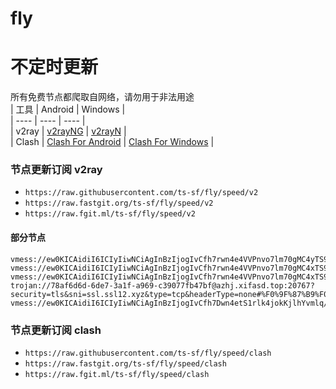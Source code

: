 # fly
# 不定时更新
所有免费节点都爬取自网络，请勿用于非法用途  
|  工具  | Android  | Windows  |  
|  ----  | ----   | ----  |  
| v2ray  | [v2rayNG](https://github.com/2dust/v2rayNG/releases) | [v2rayN](https://github.com/2dust/v2rayN/releases) |  
| Clash  | [Clash For Android](https://github.com/Kr328/ClashForAndroid/releases) | [Clash For Windows](https://github.com/Fndroid/clash_for_windows_pkg/releases) | 
  
### 节点更新订阅  v2ray
- `https://raw.githubusercontent.com/ts-sf/fly/speed/v2`  
- `https://raw.fastgit.org/ts-sf/fly/speed/v2`  
- `https://raw.fgit.ml/ts-sf/fly/speed/v2`  
#### 部分节点  
``` 
vmess://ew0KICAidiI6ICIyIiwNCiAgInBzIjogIvCfh7rwn4e4VVPnvo7lm70gMC4yTS9zIiwNCiAgImFkZCI6ICIxNjIuMTU5LjE5NS4xMDciLA0KICAicG9ydCI6ICI0NDMiLA0KICAiaWQiOiAiNTUzZjUwOWUtNTZjMS00ZWFmLWJlNjctYjliMjBjNzgwYmZmIiwNCiAgImFpZCI6ICIwIiwNCiAgInNjeSI6ICJhdXRvIiwNCiAgIm5ldCI6ICJ3cyIsDQogICJ0eXBlIjogIm5vbmUiLA0KICAiaG9zdCI6ICJ1c2hkMzUud3Zwbi50b3AiLA0KICAicGF0aCI6ICIvd3MxMzQxMzgwNTA1IiwNCiAgInRscyI6ICJ0bHMiLA0KICAic25pIjogIiIsDQogICJhbHBuIjogIiINCn0=
vmess://ew0KICAidiI6ICIyIiwNCiAgInBzIjogIvCfh7rwn4e4VVPnvo7lm70gMC4xTS9zIiwNCiAgImFkZCI6ICIxOTguMi4yMDMuNTQiLA0KICAicG9ydCI6ICI0NDY3MiIsDQogICJpZCI6ICI0MTgwNDhhZi1hMjkzLTRiOTktOWIwYy05OGNhMzU4MGRkMjQiLA0KICAiYWlkIjogIjY0IiwNCiAgInNjeSI6ICJhdXRvIiwNCiAgIm5ldCI6ICJ0Y3AiLA0KICAidHlwZSI6ICJub25lIiwNCiAgImhvc3QiOiAiIiwNCiAgInBhdGgiOiAiLyIsDQogICJ0bHMiOiAiIiwNCiAgInNuaSI6ICIiLA0KICAiYWxwbiI6ICIiLA0KICAiZnAiOiAiIg0KfQ==
vmess://ew0KICAidiI6ICIyIiwNCiAgInBzIjogIvCfh7rwn4e4VVPnvo7lm70gMC4xTS9zIiwNCiAgImFkZCI6ICIxMDcuMTQ4LjE5Mi4xNTEiLA0KICAicG9ydCI6ICI0OTkyNCIsDQogICJpZCI6ICI0MTgwNDhhZi1hMjkzLTRiOTktOWIwYy05OGNhMzU4MGRkMjQiLA0KICAiYWlkIjogIjY0IiwNCiAgInNjeSI6ICJhdXRvIiwNCiAgIm5ldCI6ICJ0Y3AiLA0KICAidHlwZSI6ICJub25lIiwNCiAgImhvc3QiOiAiIiwNCiAgInBhdGgiOiAiLyIsDQogICJ0bHMiOiAiIiwNCiAgInNuaSI6ICIiLA0KICAiYWxwbiI6ICIiLA0KICAiZnAiOiAiIg0KfQ==
trojan://78af6d6d-6de7-3a1f-a969-c39077fb47bf@azhj.xifasd.top:20767?security=tls&sni=ssl.ssl12.xyz&type=tcp&headerType=none#%F0%9F%87%B9%F0%9F%87%BCTW%E5%8F%B0%E6%B9%BE%201.5M%2Fs
vmess://ew0KICAidiI6ICIyIiwNCiAgInBzIjogIvCfh7Dwn4etS1rlk4jokKjlhYvmlq/lnaYgMC4zTS9zIiwNCiAgImFkZCI6ICJwMS4wOXZwbi5jb20iLA0KICAicG9ydCI6ICI4MCIsDQogICJpZCI6ICI4MzNjOTg5ZS1mMTEzLTQyODctOTE0OC1mNTU5NTg1NGYzZTMiLA0KICAiYWlkIjogIjAiLA0KICAic2N5IjogImF1dG8iLA0KICAibmV0IjogIndzIiwNCiAgInR5cGUiOiAibm9uZSIsDQogICJob3N0IjogInAxLjA5dnBuLmNvbSIsDQogICJwYXRoIjogIi92bWVzcy8iLA0KICAidGxzIjogIiIsDQogICJzbmkiOiAiIiwNCiAgImFscG4iOiAiIiwNCiAgImZwIjogIiINCn0=
```
### 节点更新订阅  clash
- `https://raw.githubusercontent.com/ts-sf/fly/speed/clash`  
- `https://raw.fastgit.org/ts-sf/fly/speed/clash`  
- `https://raw.fgit.ml/ts-sf/fly/speed/clash`  

